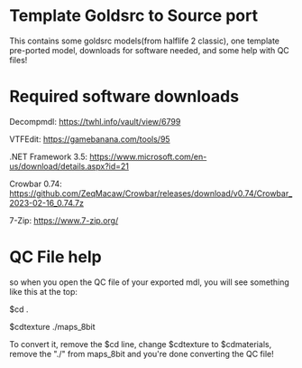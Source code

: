 # Template Goldsrc to Source port
This contains some goldsrc models(from halflife 2 classic), one template pre-ported model, downloads for software needed, and some help with QC files!

# Required software downloads
Decompmdl: https://twhl.info/vault/view/6799

VTFEdit: https://gamebanana.com/tools/95

.NET Framework 3.5: https://www.microsoft.com/en-us/download/details.aspx?id=21

Crowbar 0.74: https://github.com/ZeqMacaw/Crowbar/releases/download/v0.74/Crowbar_2023-02-16_0.74.7z

7-Zip: https://www.7-zip.org/

# QC File help
so when you open the QC file of your exported mdl, you will see something like this at the top:

$cd .

$cdtexture ./maps_8bit

To convert it, remove the $cd line, change $cdtexture to $cdmaterials, remove the "./" from maps_8bit and you're done converting the QC file!
